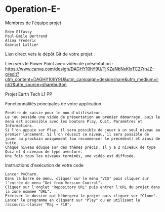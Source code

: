 # Operation-E-
Membres de l'équipe projet

    Eden Elfassy
    Paul-Emile Bertrand
    Alina Frederic
    Gabriel Lallier

Lien direct vers le dépôt Git de votre projet : 

Lien vers le Power Point avec vidéo de présentation : https://www.canva.com/design/DAGHY10hY9U/TjKZaNbNxKlxTC27rhJZ-g/edit?utm_content=DAGHY10hY9U&utm_campaign=designshare&utm_medium=link2&utm_source=sharebutton



Projet Earth Tech L1 PP

Fonctionnalités principales de votre application

    Fenêtre de saisie pour le nom d'utilisateur.
    Le jeu possède une vidéo de présentation au premier démarrage, puis le menu est accessible avec les boutons Play, Quit, Paramètres et Informations.
    Si l'on appuie sur Play, il sera possible de jouer à un seul niveau au premier lancement. Si l'on réussit ce niveau, il sera possible de jouer au prochain uniquement (ou recommencer le précédent) et ainsi de suite.
    Chaque niveau éduque sur des thèmes précis. Il y a 2 niveaux de type Quiz et 4 niveaux de type aventure.
    Une fois tous les niveaux terminés, une vidéo est diffusée.


Instructions d'exécution de votre code

    Lancer PyCharm.
    Dans la barre de menu, cliquer sur le menu "VCS" puis cliquer sur l'entrée de menu "Get from Version Control".
    Cliquer sur l'onglet "Repository URL" puis entrer l'URL du projet dans la zone nommée "URL".
    Préciser le dossier qui hébergera le projet puis cliquer sur "Clone".
    Lancer le programme en cliquant sur "Play" ou en utilisant le raccourci-clavier "Maj + F10".
